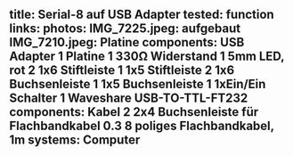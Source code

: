 title: Serial-8 auf USB Adapter
tested: function
links:
photos:
    IMG_7225.jpeg: aufgebaut
    IMG_7210.jpeg: Platine
components: USB Adapter
    1 Platine
    1 330Ω Widerstand
    1 5mm LED, rot
    2 1x6 Stiftleiste
    1 1x5 Stiftleiste
    2 1x6 Buchsenleiste
    1 1x5 Buchsenleiste
    1 1xEin/Ein Schalter
    1 Waveshare USB-TO-TTL-FT232
components: Kabel
    2 2x4 Buchsenleiste für Flachbandkabel
    0.3 8 poliges Flachbandkabel, 1m
systems:
    Computer
---
